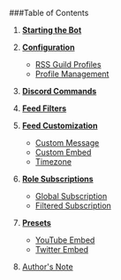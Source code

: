 ###Table of Contents

1. **[Starting the Bot](https://github.com/synzen/Discord.RSS/wiki/Starting-the-Bot)**

2. **[Configuration](https://github.com/synzen/Discord.RSS/wiki/Configuration)**
    * [RSS Guild Profiles](https://github.com/synzen/Discord.RSS/wiki/RSS-Guild-Profiles)
    * [Profile Management](https://github.com/synzen/Discord.RSS/wiki/RSS-Guild-Profiles)

3. **[Discord Commands](https://github.com/synzen/Discord.RSS/wiki/Discord-Commands)**

4. **[Feed Filters](https://github.com/synzen/Discord.RSS/wiki/Feed-Filters)**

5. **[Feed Customization](https://github.com/synzen/Discord.RSS/wiki/Feed-Customization)**
    * [Custom Message](https://github.com/synzen/Discord.RSS/wiki/Custom-Message)
    * [Custom Embed](https://github.com/synzen/Discord.RSS/wiki/Custom-Embed)
    * [Timezone](https://github.com/synzen/Discord.RSS/wiki/Timezone)

6. **[Role Subscriptions](https://github.com/synzen/Discord.RSS/wiki/Role-Subscriptions)**
    * [Global Subscription](https://github.com/synzen/Discord.RSS/wiki/Global-Subscriptions)
    * [Filtered Subscription](https://github.com/synzen/Discord.RSS/wiki/Filtered-Subscriptions)

7. **[Presets](https://github.com/synzen/Discord.RSS/wiki/Presets)**
    * [YouTube Embed](https://github.com/synzen/Discord.RSS/wiki/YouTube-Embed-Preset)
    * [Twitter Embed](https://github.com/synzen/Discord.RSS/wiki/Twitter-Embed-Preset)

7. [Author's Note](https://github.com/synzen/Discord.RSS/wiki/Authors-Note)